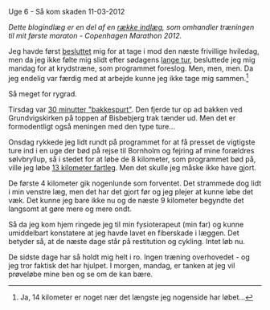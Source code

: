 Uge 6 - S&aring; kom skaden
11-03-2012

*Dette blogindlæg er en del af en [række indlæg](/marathon.html), som omhandler træningen til mit første maraton - Copenhagen Marathon 2012.*

Jeg havde først [besluttet](http://log.logiskhave.dk/2012/20120304_uge5.html) mig for at tage i mod den næste frivillige hviledag, men da jeg ikke følte mig slidt efter sødagens [lange tur](http://connect.garmin.com/activity/154808094), besluttede jeg mig mandag for at krydstræne, som programmet foreslog. Men, men, men. Da jeg endelig var færdig med at arbejde kunne jeg ikke tage mig sammen.[^1]

Så meget for rygrad. 

Tirsdag var [30 minutter "bakkespurt"](http://connect.garmin.com/activity/155454743). Den fjerde tur op ad bakken ved Grundvigskirken på toppen af Bisbebjerg trak tænder ud. Men det er formodentligt også meningen med den type ture...

Onsdag rykkede jeg lidt rundt på programmet for at få presset de vigtigste ture ind i en uge der bød på rejse til Bornholm og fejring af mine forældres sølvbryllup, så i stedet for at løbe de 8 kilometer, som programmet bød på, ville jeg løbe [13 kilometer fartleg](http://connect.garmin.com/activity/155741808). Men det skulle jeg måske ikke have gjort. 

De første 4 kilometer gik nogenlunde som forventet. Det strammede dog lidt i min venstre læg, men det har det gjort før og jeg plejer at kunne løbe det væk. Det kunne jeg bare ikke nu og de næste 9 kilometer begyndte det langsomt at gøre mere og mere ondt. 

Så da jeg kom hjem ringede jeg til min fysioterapeut (min far) og kunne umiddelbart konstatere at jeg havde lavet en fiberskade i læggen. Det betyder så, at de næste dage står på restitution og cykling. Intet løb nu. 

De sidste dage har så holdt mig helt i ro. Ingen træning overhovedet - og jeg tror faktisk det har hjulpet. I morgen, mandag, er tanken at jeg vil prøveløbe mine ben og se om de kan bære. 

[^1]: Ja, 14 kilometer er noget nær det længste jeg nogenside har løbet...
